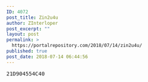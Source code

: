 ```yaml
---
ID: 4072
post_title: Zin2u4u
author: ZInterloper
post_excerpt: ""
layout: post
permalink: >
  https://portalrepository.com/2018/07/14/zin2u4u/
published: true
post_date: 2018-07-14 06:44:56
---
```

<pre>21D904554C40</pre>